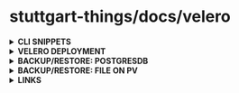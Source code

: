 # stuttgart-things/docs/velero

<details><summary><b>CLI SNIPPETS</b></summary>

```bash
velero backup-location get
velero backup create metricbeat --include-namespaces metricbeat
velero restore create nginx --from-backup nginx-backup5
kubectl get volumesnapshotlocations.velero.io -A
kubectl delete volumesnapshotlocation artifacts -n velero
```

</details>

<details><summary><b>VELERO DEPLOYMENT</b></summary>

```bash
helm repo add tanzu https://vmware-tanzu.github.io/helm-charts
helm repo update
````

```bash
INGRESS_HOSTNAME_MINIO: artifacts
INGRESS_DOMAIN_MINIO: texas.sthings-vsphere.labul.sva.de
MINIO_ADMIN_USER=sthings
MINIO_ADMIN_PASSWORD=<SECRET>
CA_BUNDLE=<CA_BUNDLE>

cat <<EOF > velero.yaml
deployNodeAgent: true
credentials:
  useSecret: true
  name: minio
  secretContents:
    cloud: |
      [default]
      aws_access_key_id=${MINIO_ADMIN_USER}
      aws_secret_access_key=${MINIO_ADMIN_PASSWORD}
configuration:
  features: EnableCSI
  backupStorageLocation:
    - name: default
      provider: aws
      bucket: velero
      default: true
      caCert: ${CA_BUNDLE}
      config:
        region: minio
        s3ForcePathStyle: true
        s3Url: https://${INGRESS_HOSTNAME_MINIO}.${INGRESS_DOMAIN_MINIO}
        publicUrl: https://${INGRESS_HOSTNAME_MINIO}.${INGRESS_DOMAIN_MINIO}
  volumeSnapshotLocation:
    - name: artifacts
      provider: aws
      bucket: velero
      default: true
      caCert: ${CA_BUNDLE}
      config:
        region: minio
        s3ForcePathStyle: true
        s3Url: https://${INGRESS_HOSTNAME_MINIO}.${INGRESS_DOMAIN_MINIO}
        publicUrl: https://${INGRESS_HOSTNAME_MINIO}.${INGRESS_DOMAIN_MINIO}
initContainers:
  - name: velero-plugin-for-aws
    image: velero/velero-plugin-for-aws:v1.9.0
    volumeMounts:
      - mountPath: /target
        name: plugins
EOF
```

```bash
helm upgrade --install velero tanzu/velero --version 5.4.1 --values velero.yaml -n velero --create-namespace
```

</details>


<details><summary><b>BACKUP/RESTORE: POSTGRESDB</b></summary>

### DEPLOY PostgresDB

```bash
helm repo add bitnami https://charts.bitnami.com/bitnami
helm repo update

cat <<EOF > postgres-velero.yaml

POSTGRES_PASSWORD=<SECRET>

primary:
  extraVolumes:
  - name: backup
    emptyDir: {}
  extraVolumeMounts:
  - name: backup
    mountPath: /scratch
  persistence:
    storageClass: 56-nfs-sc

  podAnnotations:
    backup.velero.io/backup-volumes: backup
    pre.hook.backup.velero.io/timeout: 5m
    pre.hook.restore.velero.io/timeout: 5m
    post.hook.restore.velero.io/command: '["/bin/bash", "-c", "sleep 1m && PGPASSWORD=${POSTGRES_PASSWORD} \
        pg_restore -U postgres -d postgres --clean < /scratch/backup.psql"]'
    pre.hook.backup.velero.io/command: '["/bin/bash", "-c", "export PGPASSWORD=${POSTGRES_PASSWORD} \
        && sleep 1m && pg_dump -U postgres -d postgres -F c -f /scratch/backup.psql"]'
EOF

helm upgrade --install postgresql bitnami/postgresql -n postgres --values postgres-velero.yaml --version 14.2.3
```

### CREATE TESTDATA ON PostgresDB

```bash
# GET THE POSTGRES PASSWORD ON YOUR LOCAL ENV
export POSTGRES_PASSWORD=$(kubectl get secret --namespace postgres postgresql -o jsonpath="{.data.postgres-password}" | base64 -d)

# RUN A POSTGRES CLIENT IN THE NAMESPACE
kubectl run postgresql-client --rm --tty -i --restart='Never' \
--namespace postgres --image docker.io/bitnami/postgresql:16.2.0-debian-12-r5 \
--env="PGPASSWORD=$POSTGRES_PASSWORD" --command \
-- psql --host postgresql postgres -d postgres -p 5432

# CREATE A TABLE
CREATE TABLE phonebook(phone VARCHAR(32), firstname VARCHAR(32), lastname VARCHAR(32), address VARCHAR(64));

# List the databases
\l, \l+

# List tables in the current database
\dt, \dt+

# INSERT TEST DATA
INSERT INTO phonebook(phone, firstname, lastname, address) VALUES('+1 123 456 7890', 'John', 'Doe', 'North America');

# TEST QUERY
SELECT * FROM phonebook ORDER BY lastname;
```

### CREATE BACKUP

```bash
velero backup create pgb18-restic --include-namespaces postgres --wait
```

### SIMULATE DISASTER

```bash
kubectl delete ns postgres
```

### RESTORE BACKUP

```bash
velero restore create pgb18 --from-backup pgb18-restic --namespace-mappings postgres:new5

export POSTGRES_PASSWORD=$(kubectl get secret --namespace new5 postgresql -o jsonpath="{.data.postgres-password}" | base64 -d)

kubectl run postgresql-client --rm --tty -i --restart='Never' --namespace new5 --image docker.io/bitnami/postgresql:16.2.0-debian-12-r5 --env="PGPASSWORD=$POSTGRES_PASSWORD" --command -- psql --host postgresql -U postgres -d postgres -p 5432

SELECT * FROM phonebook ORDER BY lastname;
```

</details>

<details><summary><b>BACKUP/RESTORE: FILE ON PV</b></summary>

### CREATE POD /W VOLUME
```bash
---
apiVersion: v1
kind: Namespace
metadata:
  name: csi-app
---
kind: Pod
apiVersion: v1
metadata:
  namespace: csi-app
  name: csi-nginx
spec:
  nodeSelector:
    kubernetes.io/os: linux
  containers:
    - image: nginx
      name: nginx
      command: [ "sleep", "1000000" ]
      volumeMounts:
        - name: nfsdisk01
          mountPath: "/mnt/nfsdisk"
  volumes:
    - name: nfsdisk01
      persistentVolumeClaim:
        claimName: pvc-nfsdisk
---
apiVersion: v1
kind: PersistentVolumeClaim
metadata:
  namespace: csi-app
  name: pvc-nfsdisk
spec:
  accessModes:
    - ReadWriteOnce
  resources:
    requests:
      storage: 10Mi
  storageClassName: 56-nfs-sc
```

### CREATE TESTDATA ON VOLUME

```bash
kubectl -n csi-app exec -ti csi-nginx -- bash -c 'echo -n "Hello from Velero!" >> /mnt/nfsdisk/hello'
```

### CREATE BACKUP

```bash
velero backup create csi-backup --include-namespaces csi-app --wait
```

### SIMULATE DISASTER

```bash
kubectl delete ns csi-app
```

### RESTORE BACKUP

```bash
velero restore create csi-restore --from-backup csi-backup
kubectl -n csi-app exec -ti csi-nginx -- bash -c 'cat /mnt/nfsdisk/hello'
```

</details>

<details><summary><b>LINKS</b></summary>

[raspi-longhorn-velero](https://picluster.ricsanfre.com/docs/backup)
[postgresql-velero](https://www.ntchosting.com/encyclopedia/databases/postgresql)
[velero-backup-hooks](https://velero.io/docs/v1.10/backup-hooks)
[tanzu-nginx-app](https://github.com/vmware-tanzu/velero/blob/main/examples/nginx-app/with-pv.yaml)

</details>
